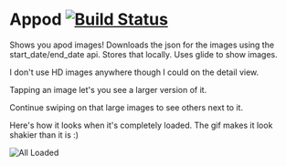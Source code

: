 # Appod [![Build Status](https://app.bitrise.io/app/d4ac94d9ad2473ee/status.svg?token=xyZxuv3O6fWFW4Y-rzMLkg&branch=master)](https://app.bitrise.io/app/d4ac94d9ad2473ee)
Shows you apod images!
Downloads the json for the images using the start_date/end_date api. Stores that locally. Uses glide to show images.

I don't use HD images anywhere though I could on the detail view.

Tapping an image let's you see a larger version of it.

Continue swiping on that large images to see others next to it.

Here's how it looks when it's completely loaded. The gif makes it look shakier than it is :)

![All Loaded](https://media.giphy.com/media/VJebFWzFavImehrrSy/giphy.gif)
